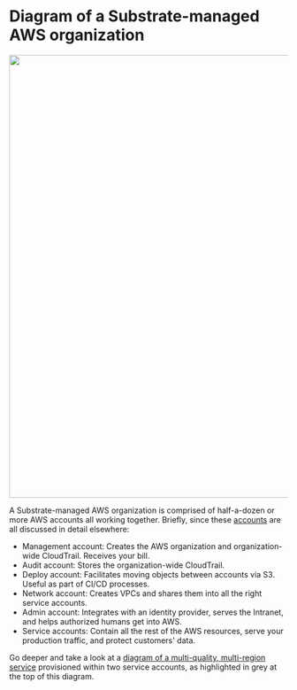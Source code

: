 # Diagram of a Substrate-managed AWS organization

<a href="https://src-bin.com/img/substrate.png"><img src="https://src-bin.com/img/substrate.png" width="800"></a>

A Substrate-managed AWS organization is comprised of half-a-dozen or more AWS accounts all working together. Briefly, since these [accounts](../accounts/) are all discussed in detail elsewhere:

* Management account: Creates the AWS organization and organization-wide CloudTrail. Receives your bill.
* Audit account: Stores the organization-wide CloudTrail.
* Deploy account: Facilitates moving objects between accounts via S3. Useful as part of CI/CD processes.
* Network account: Creates VPCs and shares them into all the right service accounts.
* Admin account: Integrates with an identity provider, serves the Intranet, and helps authorized humans get into AWS.
* Service accounts: Contain all the rest of the AWS resources, serve your production traffic, and protect customers' data.

Go deeper and take a look at a [diagram of a multi-quality, multi-region service](../diagram-multi-quality-multi-region-service/) provisioned within two service accounts, as highlighted in grey at the top of this diagram.
